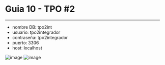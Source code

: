 <h1>Guia 10 - TPO #2</h1>

<hr>

* nombre DB: tpo2int
* usuario: tpo2integrador
* contraseña: tpo2integrador
* puerto: 3306
* host: localhost

![image](https://user-images.githubusercontent.com/54969894/123563027-a47b4c00-d788-11eb-82b9-fb0a2a174e12.png)
![image](https://user-images.githubusercontent.com/54969894/123563038-b2c96800-d788-11eb-884f-bdaaa26dfd4b.png)
